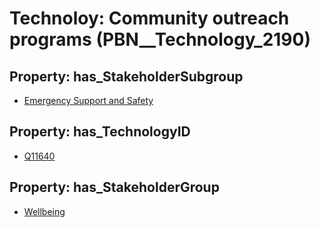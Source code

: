 # Technoloy: __Community outreach programs__ (PBN__Technology_2190)

## Property: has_StakeholderSubgroup

* [Emergency Support and Safety](PBN__TechSubgroup_67)

## Property: has_TechnologyID

* [Q11640](Q11640)

## Property: has_StakeholderGroup

* [Wellbeing](PBN__TechGroup_2)

